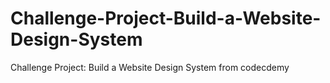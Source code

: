 # Challenge-Project-Build-a-Website-Design-System
Challenge Project: Build a Website Design System from codecdemy
